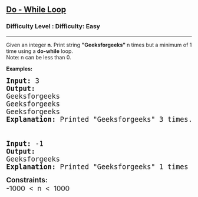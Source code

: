 <h2><a href="https://www.geeksforgeeks.org/problems/do-while-loop/1?page=1&sortBy=latest">Do - While Loop</a></h2><h3>Difficulty Level : Difficulty: Easy</h3><hr><div class="problems_problem_content__Xm_eO"><p>Given an integer&nbsp;<strong>n</strong>. Print string <strong>"Geeksforgeeks"&nbsp;</strong>n times but a minimum of 1 time using a <strong>do-while</strong> loop.<br>Note: n can be less than 0.</p>
<p><strong>Examples:</strong></p>
<pre><span style="font-size: 14pt;"><strong>Input:</strong> 3<br><strong>Output: <br></strong>Geeksforgeeks<br>Geeksforgeeks<br>Geeksforgeeks<strong><br>Explanation: </strong>Printed "Geeksforgeeks" 3 times.</span></pre>
<p>&nbsp;</p>
<pre><span style="font-size: 14pt;"><strong>Input:</strong> -1<br><strong>Output: <br></strong>Geeksforgeeks<strong><br>Explanation: </strong>Printed "Geeksforgeeks" 1 times compulsory.</span></pre>
<p><strong><span style="font-size: 14pt;">Constraints:<br></span></strong><span style="font-size: 14pt;">-1000 &nbsp;&lt; &nbsp;n &nbsp;&lt; &nbsp;1000</span></p></div>